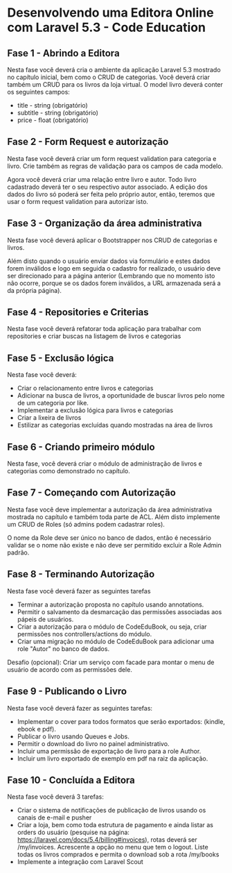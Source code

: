 # Desenvolvendo uma Editora Online com Laravel 5.3 - Code Education
## Fase 1 - Abrindo a Editora
Nesta fase você deverá cria o ambiente da aplicação Laravel 5.3 mostrado no capítulo inicial, bem como o CRUD de categorias.
Você deverá criar também um CRUD para os livros da loja virtual. O model livro deverá conter os seguintes campos:

* title - string (obrigatório)
* subtitle - string (obrigatório)
* price - float (obrigatório)

## Fase 2 - Form Request e autorização

Nesta fase você deverá criar um form request validation para categoria e livro. Crie também as regras de validação para os campos de cada modelo.

Agora você deverá criar uma relação entre livro e autor. Todo livro cadastrado deverá ter o seu respectivo autor associado.
A edição dos dados do livro só poderá ser feita pelo próprio autor, então, teremos que usar o form request validation para autorizar isto.

## Fase 3 - Organização da área administrativa

Nesta fase você deverá aplicar o Bootstrapper nos CRUD de categorias e livros.

Além disto quando o usuário enviar dados via formulário e estes dados forem inválidos e logo em seguida o cadastro for realizado, o usuário deve ser direcionado para a página anterior (Lembrando que no momento isto não ocorre, porque se os dados forem inválidos, a URL armazenada será a da própria página).

## Fase 4 - Repositories e Criterias

Nesta fase você deverá refatorar toda aplicação para trabalhar com repositories e criar buscas na listagem de livros e categorias

## Fase 5 - Exclusão lógica

Nesta fase você deverá:

* Criar o relacionamento entre livros e categorias
* Adicionar na busca de livros, a oportunidade de buscar livros pelo nome de um categoria por like.
* Implementar a exclusão lógica para livros e categorias
* Criar a lixeira de livros
* Estilizar as categorias excluídas quando mostradas na área de livros

## Fase 6 - Criando primeiro módulo

Nesta fase, você deverá criar o módulo de administração de livros e categorias como demonstrado no capítulo.

## Fase 7 - Começando com Autorização

Nesta fase você deve implementar a autorização da área administrativa mostrada no capítulo e também toda parte de ACL. Além disto implemente um CRUD de Roles (só admins podem cadastrar roles).

O nome da Role deve ser único no banco de dados, então é necessário validar se o nome não existe e não deve ser permitido excluir a Role Admin padrão.

## Fase 8 - Terminando Autorização

Nesta fase você deverá fazer as seguintes tarefas
* Terminar a autorização proposta no capítulo usando annotations.
* Permitir o salvamento da desmarcação das permissões associadas aos pápeis de usuários.
* Criar a autorização para o módulo de CodeEduBook, ou seja, criar permissões nos controllers/actions do módulo.
* Criar uma migração no módulo de CodeEduBook para adicionar uma role "Autor" no banco de dados.

Desafio (opcional): Criar um serviço com facade para montar o menu de usuário de acordo com as permissões dele.

## Fase 9 - Publicando o Livro

Nesta fase você deverá fazer as seguintes tarefas:

* Implementar o cover para todos formatos que serão exportados: (kindle, ebook e pdf).
* Publicar o livro usando Queues e Jobs.
* Permitir o download do livro no painel administrativo.
* Incluir uma permissão de exportação de livro para a role Author.
* Incluir um livro exportado de exemplo em pdf na raiz da aplicação.

## Fase 10 - Concluída a Editora


Nesta fase você deverá 3 tarefas:

* Criar o sistema de notificações de publicação de livros usando os canais de e-mail e pusher
* Criar a loja, bem como toda estrutura de pagamento e ainda listar as orders do usuário (pesquise na página: https://laravel.com/docs/5.4/billing#invoices), rotas deverá ser /my/invoices. Acrescente a opção no menu que tem o logout. Liste todas os livros comprados e permita o download sob a rota /my/books
* Implemente a integração com Laravel Scout